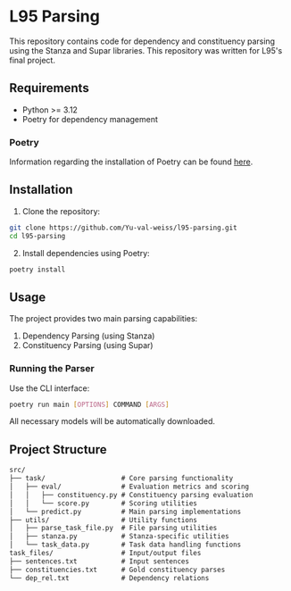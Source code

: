 # L95 Parsing

This repository contains code for dependency and constituency parsing using the Stanza and Supar libraries.
This repository was written for L95's final project.

## Requirements

- Python >= 3.12
- Poetry for dependency management

### Poetry

Information regarding the installation of Poetry can be found [here](https://python-poetry.org/docs/#installation).

## Installation

1. Clone the repository:

```bash
git clone https://github.com/Yu-val-weiss/l95-parsing.git
cd l95-parsing
```

2. Install dependencies using Poetry:

```bash
poetry install
```

## Usage

The project provides two main parsing capabilities:

1. Dependency Parsing (using Stanza)
2. Constituency Parsing (using Supar)

### Running the Parser

Use the CLI interface:

```bash
poetry run main [OPTIONS] COMMAND [ARGS]
```

All necessary models will be automatically downloaded.

## Project Structure

```txt
src/
├── task/                   # Core parsing functionality
│   ├── eval/               # Evaluation metrics and scoring
│   │   ├── constituency.py # Constituency parsing evaluation
│   │   └── score.py        # Scoring utilities
│   └── predict.py          # Main parsing implementations
├── utils/                  # Utility functions
│   ├── parse_task_file.py  # File parsing utilities
│   ├── stanza.py           # Stanza-specific utilities  
│   └── task_data.py        # Task data handling functions
task_files/                 # Input/output files
├── sentences.txt           # Input sentences
├── constituencies.txt      # Gold constituency parses
└── dep_rel.txt             # Dependency relations
```
